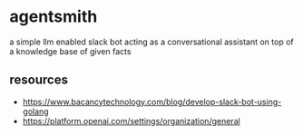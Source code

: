 # agentsmith

a simple llm enabled slack bot acting as a conversational assistant on top of a knowledge base of given facts 

## resources

* https://www.bacancytechnology.com/blog/develop-slack-bot-using-golang
* https://platform.openai.com/settings/organization/general



